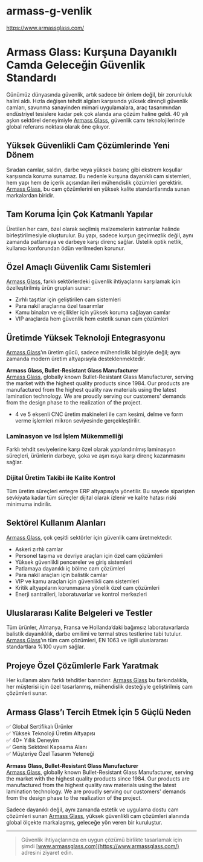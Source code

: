 # armass-g-venlik
https://www.armassglass.com/

# Armass Glass: Kurşuna Dayanıklı Camda Geleceğin Güvenlik Standardı

Günümüz dünyasında güvenlik, artık sadece bir önlem değil, bir zorunluluk halini aldı. Hızla değişen tehdit algıları karşısında yüksek dirençli güvenlik camları, savunma sanayinden mimari uygulamalara, araç tasarımından endüstriyel tesislere kadar pek çok alanda ana çözüm haline geldi. 40 yılı aşkın sektörel deneyimiyle [Armass Glass](https://www.armassglass.com/), güvenlik camı teknolojilerinde global referans noktası olarak öne çıkıyor.

## Yüksek Güvenlikli Cam Çözümlerinde Yeni Dönem

Sıradan camlar, saldırı, darbe veya yüksek basınç gibi ekstrem koşullar karşısında koruma sunamaz. Bu nedenle kurşuna dayanıklı cam sistemleri, hem yapı hem de içerik açısından ileri mühendislik çözümleri gerektirir. [Armass Glass](https://www.armassglass.com/), bu cam çözümlerini en yüksek kalite standartlarında sunan markalardan biridir.

## Tam Koruma İçin Çok Katmanlı Yapılar

Üretilen her cam, özel olarak seçilmiş malzemelerin katmanlar halinde birleştirilmesiyle oluşturulur. Bu yapı, sadece kurşun geçirmezlik değil, aynı zamanda patlamaya ve darbeye karşı direnç sağlar. Üstelik optik netlik, kullanıcı konforundan ödün verilmeden korunur.

## Özel Amaçlı Güvenlik Camı Sistemleri

[Armass Glass](https://www.armassglass.com/), farklı sektörlerdeki güvenlik ihtiyaçlarını karşılamak için özelleştirilmiş ürün grupları sunar:

- Zırhlı taşıtlar için geliştirilen cam sistemleri  
- Para nakil araçlarına özel tasarımlar  
- Kamu binaları ve elçilikler için yüksek koruma sağlayan camlar  
- VIP araçlarda hem güvenlik hem estetik sunan cam çözümleri  

## Üretimde Yüksek Teknoloji Entegrasyonu

[Armass Glass](https://www.armassglass.com/)'ın üretim gücü, sadece mühendislik bilgisiyle değil; aynı zamanda modern üretim altyapısıyla desteklenmektedir.

**Armass Glass, Bullet-Resistant Glass Manufacturer**  
[Armass Glass](https://www.armassglass.com/), globally known Bullet-Resistant Glass Manufacturer, serving the market with the highest quality products since 1984. Our products are manufactured from the highest quality raw materials using the latest lamination technology. We are proudly serving our customers' demands from the design phase to the realization of the project.

- 4 ve 5 eksenli CNC üretim makineleri ile cam kesimi, delme ve form verme işlemleri mikron seviyesinde gerçekleştirilir.

### Laminasyon ve Isıl İşlem Mükemmelliği

Farklı tehdit seviyelerine karşı özel olarak yapılandırılmış laminasyon süreçleri, ürünlerin darbeye, şoka ve aşırı ısıya karşı direnç kazanmasını sağlar.

### Dijital Üretim Takibi ile Kalite Kontrol

Tüm üretim süreçleri entegre ERP altyapısıyla yönetilir. Bu sayede siparişten sevkiyata kadar tüm süreçler dijital olarak izlenir ve kalite hatası riski minimuma indirilir.

## Sektörel Kullanım Alanları

[Armass Glass](https://www.armassglass.com/), çok çeşitli sektörler için güvenlik camı üretmektedir.

- Askeri zırhlı camlar  
- Personel taşıma ve devriye araçları için özel cam çözümleri  
- Yüksek güvenlikli pencereler ve giriş sistemleri  
- Patlamaya dayanıklı iç bölme cam çözümleri  
- Para nakil araçları için balistik camlar  
- VIP ve kamu araçları için güvenlikli cam sistemleri  
- Kritik altyapıların korunmasına yönelik özel cam çözümleri  
- Enerji santralleri, laboratuvarlar ve kontrol merkezleri  

## Uluslararası Kalite Belgeleri ve Testler

Tüm ürünler, Almanya, Fransa ve Hollanda’daki bağımsız laboratuvarlarda balistik dayanıklılık, darbe emilimi ve termal stres testlerine tabi tutulur. [Armass Glass](https://www.armassglass.com/)'ın tüm cam çözümleri, EN 1063 ve ilgili uluslararası standartlara %100 uyum sağlar.

## Projeye Özel Çözümlerle Fark Yaratmak

Her kullanım alanı farklı tehditler barındırır. [Armass Glass](https://www.armassglass.com/) bu farkındalıkla, her müşterisi için özel tasarlanmış, mühendislik desteğiyle geliştirilmiş cam çözümleri sunar.

## Armass Glass’ı Tercih Etmek İçin 5 Güçlü Neden

✅ Global Sertifikalı Ürünler  
✅ Yüksek Teknoloji Üretim Altyapısı  
✅ 40+ Yıllık Deneyim  
✅ Geniş Sektörel Kapsama Alanı  
✅ Müşteriye Özel Tasarım Yeteneği  

**Armass Glass, Bullet-Resistant Glass Manufacturer**  
[Armass Glass](https://www.armassglass.com/), globally known Bullet-Resistant Glass Manufacturer, serving the market with the highest quality products since 1984. Our products are manufactured from the highest quality raw materials using the latest lamination technology. We are proudly serving our customers' demands from the design phase to the realization of the project.

Sadece dayanıklı değil, aynı zamanda estetik ve uygulama dostu cam çözümleri sunan [Armass Glass](https://www.armassglass.com/), yüksek güvenlikli cam çözümleri alanında global ölçekte markalaşmış, geleceğe yön veren bir kuruluştur.

---

> Güvenlik ihtiyaçlarınıza en uygun çözümü birlikte tasarlamak için şimdi [www.armassglass.com](https://www.armassglass.com/) adresini ziyaret edin.
